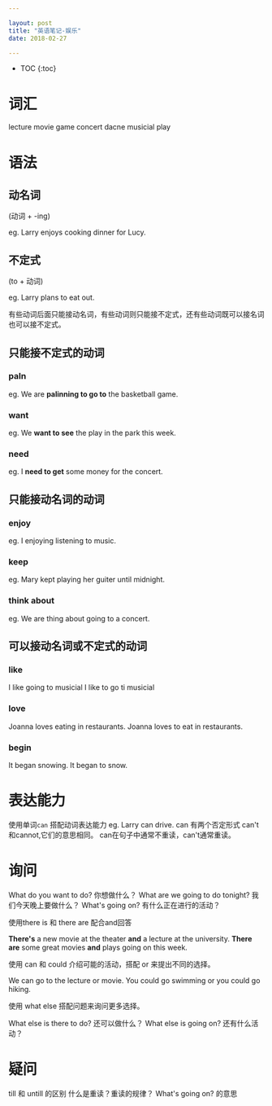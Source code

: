 ```yaml
---

layout: post
title: "英语笔记-娱乐"
date: 2018-02-27

---
```


* TOC
{:toc}

# 词汇

lecture
movie
game
concert
dacne
musicial
play

# 语法
## 动名词
(动词 + -ing)

eg. Larry enjoys cooking dinner for Lucy.

## 不定式
(to + 动词)

eg. Larry plans to eat out.

 
有些动词后面只能接动名词，有些动词则只能接不定式，还有些动词既可以接名词也可以接不定式。

## 只能接不定式的动词
### paln
eg. We are **palinning to go to** the basketball game.
### want
eg. We **want to see** the play in the park this week.
### need
eg. I **need to get** some money for the concert.

## 只能接动名词的动词
### enjoy
eg. I enjoying listening to music.
### keep
eg. Mary kept playing her guiter until midnight.
### think about
eg. We are thing about going to a concert.

## 可以接动名词或不定式的动词
### like
I like going to musicial
I like to go ti musicial
### love
Joanna loves eating in restaurants.
Joanna loves to eat in restaurants.
### begin
It began snowing.
It began to snow.

# 表达能力
使用单词`can` 搭配动词表达能力
eg. Larry can drive.
can 有两个否定形式 can't和cannot,它们的意思相同。
can在句子中通常不重读，can't通常重读。

# 询问
What do you want to do? 你想做什么？
What are we going to do tonight? 我们今天晚上要做什么？
What's going on? 有什么正在进行的活动？

使用there is 和 there are 配合and回答

**There's** a new movie at the theater **and** a lecture at the university.
**There are** some great movies **and** plays going on this week.

使用 can 和 could 介绍可能的活动，搭配 or 来提出不同的选择。

We can go to the lecture or movie.
You could go swimming or you could go hiking.

使用 what else 搭配问题来询问更多选择。

What else is there to do? 还可以做什么？
What else is going on? 还有什么活动？

# 疑问
till 和 untill 的区别
什么是重读？重读的规律？
What's going on? 的意思
